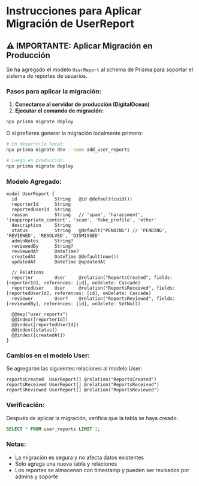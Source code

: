 # Instrucciones para Aplicar Migración de UserReport

## ⚠️ IMPORTANTE: Aplicar Migración en Producción

Se ha agregado el modelo `UserReport` al schema de Prisma para soportar el sistema de reportes de usuarios.

### Pasos para aplicar la migración:

1. **Conectarse al servidor de producción (DigitalOcean)**
2. **Ejecutar el comando de migración:**

```bash
npx prisma migrate deploy
```

O si prefieres generar la migración localmente primero:

```bash
# En desarrollo local:
npx prisma migrate dev --name add_user_reports

# Luego en producción:
npx prisma migrate deploy
```

### Modelo Agregado:

```prisma
model UserReport {
  id              String   @id @default(cuid())
  reporterId      String
  reportedUserId  String
  reason          String   // 'spam', 'harassment', 'inappropriate_content', 'scam', 'fake_profile', 'other'
  description     String
  status          String   @default("PENDING") // 'PENDING', 'REVIEWED', 'RESOLVED', 'DISMISSED'
  adminNotes      String?
  reviewedBy      String?
  reviewedAt      DateTime?
  createdAt       DateTime @default(now())
  updatedAt       DateTime @updatedAt

  // Relations
  reporter        User     @relation("ReportsCreated", fields: [reporterId], references: [id], onDelete: Cascade)
  reportedUser    User     @relation("ReportsReceived", fields: [reportedUserId], references: [id], onDelete: Cascade)
  reviewer        User?    @relation("ReportsReviewed", fields: [reviewedBy], references: [id], onDelete: SetNull)

  @@map("user_reports")
  @@index([reporterId])
  @@index([reportedUserId])
  @@index([status])
  @@index([createdAt])
}
```

### Cambios en el modelo User:

Se agregaron las siguientes relaciones al modelo User:

```prisma
reportsCreated  UserReport[] @relation("ReportsCreated")
reportsReceived UserReport[] @relation("ReportsReceived")
reportsReviewed UserReport[] @relation("ReportsReviewed")
```

### Verificación:

Después de aplicar la migración, verifica que la tabla se haya creado:

```sql
SELECT * FROM user_reports LIMIT 1;
```

### Notas:

- La migración es segura y no afecta datos existentes
- Solo agrega una nueva tabla y relaciones
- Los reportes se almacenan con timestamp y pueden ser revisados por admins y soporte
